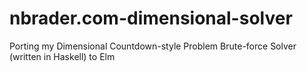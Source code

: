 # nbrader.com-dimensional-solver
Porting my Dimensional Countdown-style Problem Brute-force Solver (written in Haskell) to Elm
